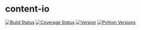# content-io

[![Build Status](https://travis-ci.org/5monkeys/content-io.svg?branch=master)](https://travis-ci.org/5monkeys/content-io)
[![Coverage Status](https://coveralls.io/repos/5monkeys/content-io/badge.svg?branch=master&service=github)](https://coveralls.io/github/5monkeys/content-io?branch=master)
[![Version](https://img.shields.io/pypi/v/content-io.svg)](https://pypi.python.org/pypi/content-io/)
[![Python Versions](https://img.shields.io/pypi/pyversions/content-io.svg)](https://pypi.python.org/pypi/content-io/)
